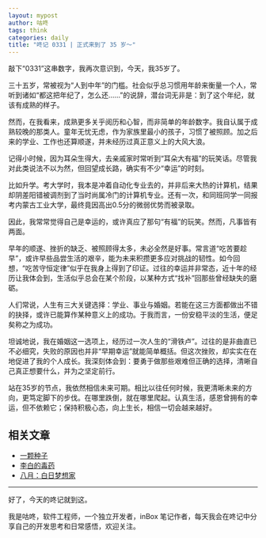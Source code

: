 ```yaml
---
layout: mypost
author: 咕咚
tags: think
categories: daily
title: "咚记 0331 | 正式来到了 35 岁～"
---
```


敲下“0331”这串数字，我再次意识到，今天，我35岁了。

三十五岁，常被视为“人到中年”的门槛。社会似乎总习惯用年龄来衡量一个人，常听到诸如“都这把年纪了，怎么还……”的说辞，潜台词无非是：到了这个年纪，就该有成熟的样子。

然而，在我看来，成熟更多关乎阅历和心智，而非简单的年龄数字。我自认属于成熟较晚的那类人。童年无忧无虑，作为家族里最小的孩子，习惯了被照顾。加之后来的学业、工作也还算顺遂，并未经历过真正意义上的大风大浪。

记得小时候，因为耳朵生得大，去亲戚家时常听到“耳朵大有福”的玩笑话。尽管我对此类说法不以为然，但回望成长路，确实有不少“幸运”的时刻。

比如升学。考大学时，我本是冲着自动化专业去的，并非后来大热的计算机，结果却阴差阳错被调剂到了当时尚属冷门的计算机专业。还有一次，和同班同学一同报考内蒙古工业大学，最终竟因高出0.5分的微弱优势而被录取。

因此，我常常觉得自己是幸运的，或许真应了那句“有福”的玩笑。然而，凡事皆有两面。

早年的顺遂、挫折的缺乏、被照顾得太多，未必全然是好事。常言道“吃苦要趁早”，或许早些品尝生活的艰辛，能为未来积攒更多应对挑战的韧性。如今回想，“吃苦守恒定律”似乎在我身上得到了印证。过往的幸运并非常态，近十年的经历让我体会到，生活似乎总会在某个阶段，以某种方式“找补”回那些曾经缺失的磨砺。

人们常说，人生有三大关键选择：学业、事业与婚姻。若能在这三方面都做出不错的抉择，或许已能算作某种意义上的成功。于我而言，一份安稳平淡的生活，便足矣称之为成功。

坦诚地说，我在婚姻这一选项上，经历过一次人生的“滑铁卢”。过往的是非曲直已不必细究，失败的原因也并非“早期幸运”就能简单概括。但这次挫败，却实实在在地促进了我的个人成长。我深刻体会到：要勇于做那些艰难但正确的选择，清晰自己真正想要什么，并为之坚定前行。

站在35岁的节点，我依然相信未来可期。相比以往任何时候，我更清晰未来的方向，更笃定脚下的步伐。在哪里跌倒，就在哪里爬起。认真生活，感恩曾拥有的幸运，但不依赖它；保持积极心态，向上生长，相信一切会越来越好。

## 相关文章
- [一颗种子](https://mp.weixin.qq.com/s?__biz=MzIwNzU5NTQ1Mg==&mid=2247484634&idx=1&sn=63f359c5d33a6f8c67c5e3641e97889e&scene=21#wechat_redirect)
- [李白的毒药](https://mp.weixin.qq.com/s?__biz=MzIwNzU5NTQ1Mg==&mid=2247484630&idx=1&sn=494ca517b6848c6bbf6fbc79646b8063&scene=21#wechat_redirect)
- [八月：白日梦想家](https://mp.weixin.qq.com/s?__biz=MzIwNzU5NTQ1Mg==&mid=2247484587&idx=1&sn=b03354a745429e1042c155c47eac54fb&scene=21#wechat_redirect)

---

好了，今天的咚记就到这。

我是咕咚，软件工程师，一个独立开发者，inBox 笔记作者，每天我会在咚记中分享自己的开发思考和日常感悟，欢迎关注。